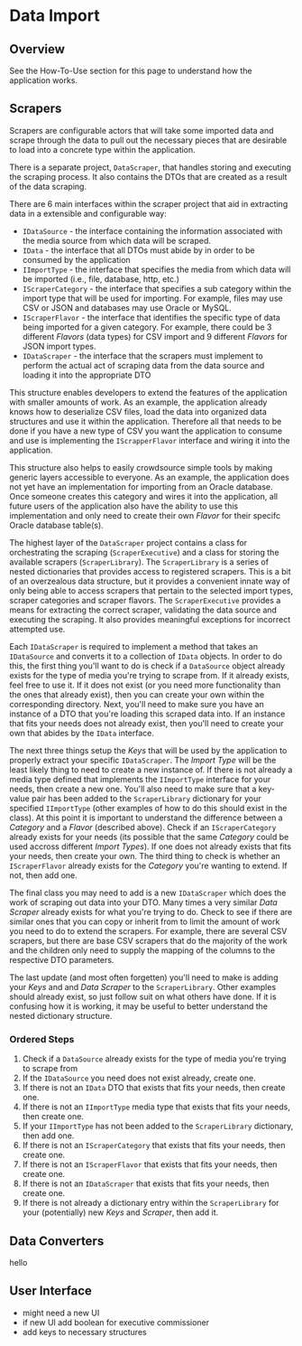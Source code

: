 # Data Import

## Overview

See the How-To-Use section for this page to understand how the application works.

## Scrapers

Scrapers are configurable actors that will take some imported data and scrape through the data to pull out the necessary pieces that are desirable to load into a concrete type within the application.

There is a separate project, `DataScraper`, that handles storing and executing the scraping process. It also contains the DTOs that are created as a result of the data scraping.

There are 6 main interfaces within the scraper project that aid in extracting data in a extensible and configurable way:

- `IDataSource` - the interface containing the information associated with the media source from which data will be scraped.
- `IData` - the interface that all DTOs must abide by in order to be consumed by the application
- `IImportType` - the interface that specifies the media from which data will be imported (i.e., file, database, http, etc.)
- `IScraperCategory` - the interface that specifies a sub category within the import type that will be used for importing. For example, files may use CSV or JSON and databases may use Oracle or MySQL.
- `IScraperFlavor` - the interface that identifies the specific type of data being imported for a given category. For example, there could be 3 different *Flavors* (data types) for CSV import and 9 different *Flavors* for JSON import types.
- `IDataScraper` - the interface that the scrapers must implement to perform the actual act of scraping data from the data source and loading it into the appropriate DTO

This structure enables developers to extend the features of the application with smaller amounts of work. As an example, the application already knows how to deserialize CSV files, load the data into organized data structures and use it within the application. Therefore all that needs to be done if you have a new type of CSV you want the application to consume and use is implementing the `IScrapperFlavor` interface and wiring it into the application.

This structure also helps to easily crowdsource simple tools by making generic layers accessible to everyone. As an example, the application does not yet have an implementation for importing from an Oracle database. Once someone creates this category and wires it into the application, all future users of the application also have the ability to use this implementation and only need to create their own *Flavor* for their specifc Oracle database table(s).

The highest layer of the `DataScraper` project contains a class for orchestrating the scraping (`ScraperExecutive`) and a class for storing the available scrapers (`ScraperLibrary`). The `ScraperLibrary` is a series of nested dictionaries that provides access to registered scrapers. This is a bit of an overzealous data structure, but it provides a convenient innate way of only being able to access scrapers that pertain to the selected import types, scraper categories and scraper flavors. The `ScraperExecutive` provides a means for extracting the correct scraper, validating the data source and executing the scraping. It also provides meaningful exceptions for incorrect attempted use.

Each `IDataScraper` is required to implement a method that takes an `IDataSource` and converts it to a collection of `IData` objects. In order to do this, the first thing you'll want to do is check if a `DataSource` object already exists for the type of media you're trying to scrape from. If it already exists, feel free to use it. If it does not exist (or you need more functionality than the ones that already exist), then you can create your own within the corresponding directory. Next, you'll need to make sure you have an instance of a DTO that you're loading this scraped data into. If an instance that fits your needs does not already exist, then you'll need to create your own that abides by the `IData` interface.

The next three things setup the *Keys* that will be used by the application to properly extract your specific `IDataScraper`. The *Import Type* will be the least likely thing to need to create a new instance of. If there is not already a media type defined that implements the `IImportType` interface for your needs, then create a new one. You'll also need to make sure that a key-value pair has been added to the `ScraperLibrary` dictionary for your specified `IImportType` (other examples of how to do this should exist in the class). At this point it is important to understand the difference between a *Category* and a *Flavor* (described above). Check if an `IScraperCategory` already exists for your needs (its possible that the same *Category* could be used accross different *Import Types*). If one does not already exists that fits your needs, then create your own. The third thing to check is whether an `IScraperFlavor` already exists for the *Category* you're wanting to extend. If not, then add one.

The final class you may need to add is a new `IDataScraper` which does the work of scraping out data into your DTO. Many times a very similar *Data Scraper* already exists for what you're trying to do. Check to see if there are similar ones that you can copy or inherit from to limit the amount of work you need to do to extend the scrapers. For example, there are several CSV scrapers, but there are base CSV scrapers that do the majority of the work and the children only need to supply the mapping of the columns to the respective DTO parameters.

The last update (and most often forgetten) you'll need to make is adding your *Keys* and and *Data Scraper* to the `ScraperLibrary`. Other examples should already exist, so just follow suit on what others have done. If it is confusing how it is working, it may be useful to better understand the nested dictionary structure.

### Ordered Steps

1. Check if a `DataSource` already exists for the type of media you're trying to scrape from
2. If the `IDataSource` you need does not exist already, create one.
3. If there is not an `IData` DTO that exists that fits your needs, then create one.
4. If there is not an `IImportType` media type that exists that fits your needs, then create one.
5. If your `IImportType` has not been added to the `ScraperLibrary` dictionary, then add one.
6. If there is not an `IScraperCategory` that exists that fits your needs, then create one.
7. If there is not an `IScraperFlavor` that exists that fits your needs, then create one.
8. If there is not an `IDataScraper` that exists that fits your needs, then create one.
9. If there is not already a dictionary entry within the `ScraperLibrary` for your (potentially) new *Keys* and *Scraper*, then add it.

## Data Converters

hello

## User Interface

- might need a new UI
- if new UI add boolean for executive commissioner
- add keys to necessary structures